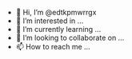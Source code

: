 - 👋 Hi, I’m @edtkpmwrrgx
- 👀 I’m interested in ...
- 🌱 I’m currently learning ...
- 💞️ I’m looking to collaborate on ...
- 📫 How to reach me ...

<!---
edtkpmwrrgx/edtkpmwrrgx is a ✨ special ✨ repository because its `README.md` (this file) appears on your GitHub profile.
You can click the Preview link to take a look at your changes.
--->
